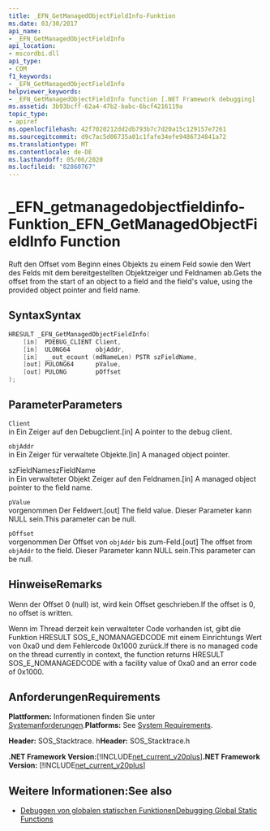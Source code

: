 ```yaml
---
title: _EFN_GetManagedObjectFieldInfo-Funktion
ms.date: 03/30/2017
api_name:
- _EFN_GetManagedObjectFieldInfo
api_location:
- mscordbi.dll
api_type:
- COM
f1_keywords:
- _EFN_GetManagedObjectFieldInfo
helpviewer_keywords:
- _EFN_GetManagedObjectFieldInfo function [.NET Framework debugging]
ms.assetid: 3b93bcff-62a4-47b2-babc-6bcf4216119a
topic_type:
- apiref
ms.openlocfilehash: 42f7020212dd2db793b7c7d20a15c129157e7261
ms.sourcegitcommit: d9c7ac5d06735a01c1fafe34efe9486734841a72
ms.translationtype: MT
ms.contentlocale: de-DE
ms.lasthandoff: 05/06/2020
ms.locfileid: "82860767"
---
```

# <a name="_efn_getmanagedobjectfieldinfo-function"></a><span data-ttu-id="2270f-102">\_EFN\_getmanagedobjectfieldinfo-Funktion</span><span class="sxs-lookup"><span data-stu-id="2270f-102">\_EFN\_GetManagedObjectFieldInfo Function</span></span>
<span data-ttu-id="2270f-103">Ruft den Offset vom Beginn eines Objekts zu einem Feld sowie den Wert des Felds mit dem bereitgestellten Objektzeiger und Feldnamen ab.</span><span class="sxs-lookup"><span data-stu-id="2270f-103">Gets the offset from the start of an object to a field and the field's value, using the provided object pointer and field name.</span></span>  
  
## <a name="syntax"></a><span data-ttu-id="2270f-104">Syntax</span><span class="sxs-lookup"><span data-stu-id="2270f-104">Syntax</span></span>  
  
```cpp  
HRESULT _EFN_GetManagedObjectFieldInfo(  
    [in]  PDEBUG_CLIENT Client,  
    [in]  ULONG64       objAddr,  
    [in]  __out_ecount (mdNameLen) PSTR szFieldName,  
    [out] PULONG64      pValue,  
    [out] PULONG        pOffset  
);  
```  
  
## <a name="parameters"></a><span data-ttu-id="2270f-105">Parameter</span><span class="sxs-lookup"><span data-stu-id="2270f-105">Parameters</span></span>  
 `Client`  
 <span data-ttu-id="2270f-106">in Ein Zeiger auf den Debugclient.</span><span class="sxs-lookup"><span data-stu-id="2270f-106">[in] A pointer to the debug client.</span></span>  
  
 `objAddr`  
 <span data-ttu-id="2270f-107">in Ein Zeiger für verwaltete Objekte.</span><span class="sxs-lookup"><span data-stu-id="2270f-107">[in] A managed object pointer.</span></span>  
  
 <span data-ttu-id="2270f-108">szFieldName</span><span class="sxs-lookup"><span data-stu-id="2270f-108">szFieldName</span></span>  
 <span data-ttu-id="2270f-109">in Ein verwalteter Objekt Zeiger auf den Feldnamen.</span><span class="sxs-lookup"><span data-stu-id="2270f-109">[in] A managed object pointer to the field name.</span></span>  
  
 `pValue`  
 <span data-ttu-id="2270f-110">vorgenommen Der Feldwert.</span><span class="sxs-lookup"><span data-stu-id="2270f-110">[out] The field value.</span></span> <span data-ttu-id="2270f-111">Dieser Parameter kann NULL sein.</span><span class="sxs-lookup"><span data-stu-id="2270f-111">This parameter can be null.</span></span>  
  
 `pOffset`  
 <span data-ttu-id="2270f-112">vorgenommen Der Offset von `objAddr` bis zum-Feld.</span><span class="sxs-lookup"><span data-stu-id="2270f-112">[out] The offset from `objAddr` to the field.</span></span> <span data-ttu-id="2270f-113">Dieser Parameter kann NULL sein.</span><span class="sxs-lookup"><span data-stu-id="2270f-113">This parameter can be null.</span></span>  
  
## <a name="remarks"></a><span data-ttu-id="2270f-114">Hinweise</span><span class="sxs-lookup"><span data-stu-id="2270f-114">Remarks</span></span>  
 <span data-ttu-id="2270f-115">Wenn der Offset 0 (null) ist, wird kein Offset geschrieben.</span><span class="sxs-lookup"><span data-stu-id="2270f-115">If the offset is 0, no offset is written.</span></span>  
  
 <span data-ttu-id="2270f-116">Wenn im Thread derzeit kein verwalteter Code vorhanden ist, gibt die Funktion HRESULT SOS_E_NOMANAGEDCODE mit einem Einrichtungs Wert von 0xa0 und dem Fehlercode 0x1000 zurück.</span><span class="sxs-lookup"><span data-stu-id="2270f-116">If there is no managed code on the thread currently in context, the function returns HRESULT SOS_E_NOMANAGEDCODE with a facility value of 0xa0 and an error code of 0x1000.</span></span>  
  
## <a name="requirements"></a><span data-ttu-id="2270f-117">Anforderungen</span><span class="sxs-lookup"><span data-stu-id="2270f-117">Requirements</span></span>  
 <span data-ttu-id="2270f-118">**Plattformen:** Informationen finden Sie unter [Systemanforderungen](../../get-started/system-requirements.md).</span><span class="sxs-lookup"><span data-stu-id="2270f-118">**Platforms:** See [System Requirements](../../get-started/system-requirements.md).</span></span>  
  
 <span data-ttu-id="2270f-119">**Header:** SOS_Stacktrace. h</span><span class="sxs-lookup"><span data-stu-id="2270f-119">**Header:** SOS_Stacktrace.h</span></span>  
  
 <span data-ttu-id="2270f-120">**.NET Framework Version:**[!INCLUDE[net_current_v20plus](../../../../includes/net-current-v20plus-md.md)]</span><span class="sxs-lookup"><span data-stu-id="2270f-120">**.NET Framework Version:** [!INCLUDE[net_current_v20plus](../../../../includes/net-current-v20plus-md.md)]</span></span>  
  
## <a name="see-also"></a><span data-ttu-id="2270f-121">Weitere Informationen:</span><span class="sxs-lookup"><span data-stu-id="2270f-121">See also</span></span>

- [<span data-ttu-id="2270f-122">Debuggen von globalen statischen Funktionen</span><span class="sxs-lookup"><span data-stu-id="2270f-122">Debugging Global Static Functions</span></span>](debugging-global-static-functions.md)
